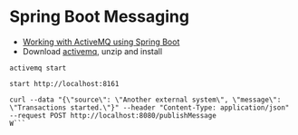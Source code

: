 # Spring Boot Messaging

- [Working with ActiveMQ using Spring Boot](https://yewtu.be/watch?v=rupsZ27Ncvo)
- Download [activemq](https://activemq.apache.org/components/classic/download/), unzip and install

```shell
activemq start
```

```shell
start http://localhost:8161
 ```

```shell
curl --data "{\"source\": \"Another external system\", \"message\": \"Transactions started.\"}" --header "Content-Type: application/json" --request POST http://localhost:8080/publishMessage
W```
